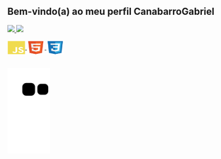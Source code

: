 ## Bem-vindo(a) ao meu perfil CanabarroGabriel 

 <div>
   <a href="https://github.com/canabarrogabriel">
   <img height="180em" src="https://github-readme-stats.vercel.app/api?username=canabarrogabriel&show_icons=true&theme=dark&include_all_commits=true&count_private=true"/>
   <img height="180em" src="https://github-readme-stats.vercel.app/api/top-langs/?username=canabarrogabriel&layout=compact&langs_count=6&theme=dark"/>

</div>
<div style="display: inline_block"><br>
  <img align="center" alt="Js" height="30" width="40" src="https://raw.githubusercontent.com/devicons/devicon/master/icons/javascript/javascript-plain.svg">
  <img align="center" alt="HTML" height="30" width="40" src="https://raw.githubusercontent.com/devicons/devicon/master/icons/html5/html5-original.svg">
  <img align="center" alt="CSS" height="30" width="40" src="https://raw.githubusercontent.com/devicons/devicon/master/icons/css3/css3-original.svg">
</div>
 
 <br>
 
<div> 
 
  ![Snake animation](https://github.com/canabarrogabriel/canabarrogabriel/blob/output/github-contribution-grid-snake.svg)

</div>

